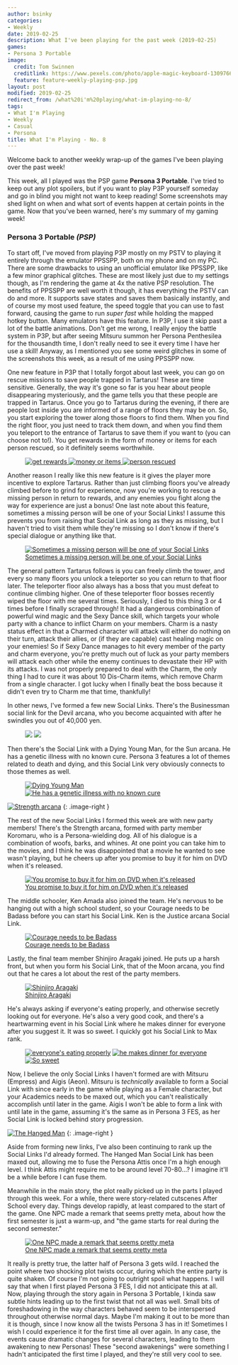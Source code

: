 ```yaml
---
author: bsinky
categories:
- Weekly
date: 2019-02-25
description: What I've been playing for the past week (2019-02-25)
games:
- Persona 3 Portable
image:
  credit: Tom Swinnen
  creditlink: https://www.pexels.com/photo/apple-magic-keyboard-1309766/
  feature: feature-weekly-playing-psp.jpg
layout: post
modified: 2019-02-25
redirect_from: /what%20i'm%20playing/what-im-playing-no-8/
tags:
- What I'm Playing
- Weekly
- Casual
- Persona
title: What I'm Playing - No. 8
---
```


Welcome back to another weekly wrap-up of the games I've been playing over the
past week!

This week, all I played was the PSP game **Persona 3 Portable**. I've tried to
keep out any plot spoilers, but if you want to play P3P yourself someday and go
in blind you might not want to keep reading! Some screenshots may shed light on
when and what sort of events happen at certain points in the game. Now that
you've been warned, here's my summary of my gaming week!

<!--more-->

### Persona 3 Portable *(PSP)*

To start off, I've moved from playing P3P mostly on my PSTV to playing it
entirely through the emulator PPSSPP, both on my phone and on my PC. There are
some drawbacks to using an unofficial emulator like PPSSPP, like a few minor
graphical glitches. These are most likely just due to my settings though, as I'm
rendering the game at 4x the native PSP resolution. The benefits of PPSSPP are
well worth it though, it has everything the PSTV can do and more. It supports
save states and saves them basically instantly, and of course my most used
feature, the speed toggle that you can use to fast forward, causing the game to
run *super fast* while holding the mapped hotkey button. Many emulators have
this feature. In P3P, I use it skip past a lot of the battle animations. Don't
get me wrong, I really enjoy the battle system in P3P, but after seeing Mitsuru
summon her Persona Penthesilea for the thousandth time, I don't really need to
see it every time I have her use a skill! Anyway, as I mentioned you see some
weird glitches in some of the screenshots this week, as a result of me using
PPSSPP now.

One new feature in P3P that I totally forgot about last week, you can go on
rescue missions to save people trapped in Tartarus! These are time sensitive.
Generally, the way it's gone so far is you hear about people disappearing
mysteriously, and the game tells you that these people are trapped in Tartarus.
Once you go to Tartarus during the evening, if there are people lost inside you
are informed of a range of floors they may be on. So, you start exploring the
tower along those floors to find them. When you find the right floor, you just
need to track them down, and when you find them you teleport to the entrance of
Tartarus to save them if you want to (you can choose not to!). You get rewards
in the form of money or items for each person rescued, so it definitely seems
worthwhile.

<figure class="third">
    <a href="https://i.imgur.com/vbXhJuk.jpg"><img src="https://i.imgur.com/vbXhJukm.jpg" alt="get rewards"/>
    </a>
    <a href="https://i.imgur.com/N8BYmrh.jpg"><img src="https://i.imgur.com/N8BYmrhm.jpg" alt="money or items"/>
    </a>
    <a href="https://i.imgur.com/2HlsKiQ.jpg"><img src="https://i.imgur.com/2HlsKiQm.jpg" alt="person rescued"/></a>
</figure>

Another reason I really like this new feature is it gives the player more
incentive to explore Tartarus. Rather than just climbing floors you've already
climbed before to grind for experience, now you're working to rescue a missing
person in return to rewards, and any enemies you fight along the way for
experience are just a bonus! One last note about this feature, sometimes a
missing person will be one of your Social Links! I assume this prevents you from
raising that Social Link as long as they as missing, but I haven't tried to
visit them while they're missing so I don't know if there's special dialogue or
anything like that.

<figure class="half center">
    <a href="https://i.imgur.com/BSzuRa2.jpg"><img src="https://i.imgur.com/BSzuRa2m.jpg" alt="Sometimes a missing person will be one of your Social Links"/>
    <figcaption>Sometimes a missing person will be one of your Social Links</figcaption></a>
</figure>

The general pattern Tartarus follows is you can freely climb the tower, and
every so many floors you unlock a teleporter so you can return to that floor
later. The teleporter floor also always has a boss that you must defeat to
continue climbing higher. One of these teleporter floor bosses recently wiped
the floor with me several times. Seriously, I died to this thing 3 or 4 times
before I finally scraped through! It had a dangerous combination of powerful
wind magic and the Sexy Dance skill, which targets your whole party with a
chance to inflict Charm on your members. Charm is a nasty status effect in that
a Charmed character will attack will either do nothing on their turn, attack
their allies, or (if they are capable) cast healing magic on your enemies! So if
Sexy Dance manages to hit every member of the party and charm everyone, you're
pretty much out of luck as your party members will attack each other while the
enemy continues to devastate their HP with its attacks. I was not properly
prepared to deal with the Charm, the only thing I had to cure it was about 10
Dis-Charm items, which remove Charm from a single character. I got lucky when I
finally beat the boss because it didn't even try to Charm me that time,
thankfully!

In other news, I've formed a few new Social Links. There's the Businessman
social link for the Devil arcana, who you become acquainted with after he
swindles you out of 40,000 yen.

<figure class="half">
    <a href="https://i.imgur.com/6bYj7ZE.jpg"><img src="https://i.imgur.com/6bYj7ZEm.jpg"/></a>
    <a href="https://i.imgur.com/5Qa9a5r.jpg"><img src="https://i.imgur.com/5Qa9a5rm.jpg"/></a>
</figure>

Then there's the Social Link with a Dying Young Man, for the Sun arcana. He has
a genetic illness with no known cure. Persona 3 features a lot of themes related
to death and dying, and this Social Link very obviously connects to those themes
as well.

<figure class="half">
    <a href="https://i.imgur.com/BVKfM9L.jpg"><img src="https://i.imgur.com/BVKfM9Lm.jpg" alt="Dying Young Man"/></a>
    <a href="https://i.imgur.com/tpvBQCh.jpg"><img src="https://i.imgur.com/tpvBQChm.jpg" alt="He has a genetic illness with no known cure"/></a>
</figure>

[![Strength arcana](https://i.imgur.com/xR2rKGlm.jpg)](https://i.imgur.com/xR2rKGl.jpg)
{: .image-right }

The rest of the new Social Links I formed this week are with new party members!
There's the Strength arcana, formed with party member Koromaru, who is a
Persona-wielding dog. All of his dialogue is a combination of woofs, barks, and
whines. At one point you can take him to the movies, and I think he was
disappointed that a movie he wanted to see wasn't playing, but he cheers up
after you promise to buy it for him on DVD when it's released.

<figure class="half center">
    <a href="https://i.imgur.com/K4TgO8N.jpg"><img src="https://i.imgur.com/K4TgO8Nm.jpg" alt="You promise to buy it for him on DVD when it's released"/>
    <figcaption>You promise to buy it for him on DVD when it's released</figcaption></a>
</figure>

The middle schooler, Ken Amada also joined the team. He's nervous to be hanging
out with a high school student, so your Courage needs to be Badass before you
can start his Social Link.
Ken is the Justice arcana Social Link.

<figure class="half center">
    <a href="https://i.imgur.com/rrXuibI.jpg"><img src="https://i.imgur.com/rrXuibIm.jpg" alt="Courage needs to be Badass"/>
    <figcaption>Courage needs to be Badass</figcaption></a>
</figure>

Lastly, the final team member Shinjiro Aragaki joined. He puts up a harsh front,
but when you form his Social Link, that of the Moon arcana, you find out that he
cares a lot about the rest of the party members.

<figure class="half center">
    <a href="https://i.imgur.com/3l7O441.jpg"><img src="https://i.imgur.com/3l7O441m.jpg" alt="Shinjiro Aragaki"/>
    <figcaption>Shinjiro Aragaki</figcaption></a>
</figure>

He's always asking if everyone's eating properly, and otherwise secretly looking
out for everyone. He's also a very good cook, and there's a heartwarming event
in his Social Link where he makes dinner for everyone after you suggest it. It
was so sweet. I quickly got his Social Link to Max rank.

<figure class="third">
    <a href="https://i.imgur.com/zDIEbwS.jpg"><img src="https://i.imgur.com/zDIEbwSm.jpg" alt="everyone's eating properly"/></a>
    <a href="https://i.imgur.com/pFgPdJw.jpg"><img src="https://i.imgur.com/pFgPdJwm.jpg" alt="he makes dinner for everyone"/></a>
    <a href="https://i.imgur.com/VTVB5eP.jpg"><img src="https://i.imgur.com/VTVB5ePm.jpg" alt="So sweet"/></a>
</figure>

 Now, I believe the only Social Links I haven't formed are with Mitsuru
(Empress) and Aigis (Aeon). Mitsuru is *technically* available to form a Social
Link with since early in the game while playing as a Female character, but your
Academics needs to be maxed out, which you can't realistically accomplish until
later in the game. Aigis I won't be able to form a link with until late in the
game, assuming it's the same as in Persona 3 FES, as her Social Link is locked
behind story progression.

[![The Hanged Man](https://i.imgur.com/BzcRkNlm.jpg)](https://i.imgur.com/BzcRkNl.jpg)
{: .image-right }

Aside from forming new links, I've also been continuing to rank up the Social
Links I'd already formed. The Hanged Man Social Link has been maxed out,
allowing me to fuse the Persona Attis once I'm a high enough level. I think
Attis might require me to be around level 70-80...? I imagine it'll be a while
before I can fuse them.

Meanwhile in the main story, the plot really picked up in the parts I played
through this week. For a while, there were story-related cutscenes After School
every day. Things develop rapidly, at least compared to the start of the game.
One NPC made a remark that seems pretty meta, about how the first semester is just a warm-up, and "the game starts for real during the second semester."

<figure class="half center">
    <a href="https://i.imgur.com/xANvpNS.jpg"><img src="https://i.imgur.com/xANvpNSm.jpg" alt="One NPC made a remark that seems pretty meta"/>
    <figcaption>One NPC made a remark that seems pretty meta</figcaption></a>
</figure>

It really is pretty true, the latter half of Persona 3 gets wild. I reached the
point where two shocking plot twists occur, during which the entire party is
quite shaken. Of course I'm not going to outright spoil what happens. I will say
that when I first played Persona 3 FES, I did not anticipate this at all. Now,
playing through the story again in Persona 3 Portable, I kinda saw subtle hints
leading up to the first twist that not all was well. Small bits of foreshadowing
in the way characters behaved seem to be interspersed throughout otherwise
normal days. Maybe I'm making it out to be more than it is though, since I now
know all the twists Persona 3 has in it! Sometimes I wish I could experience it
for the first time all over again. In any case, the events cause dramatic
changes for several characters, leading to them awakening to new Personas! These
"second awakenings" were something I hadn't anticipated the first time I played,
and they're still very cool to see.

